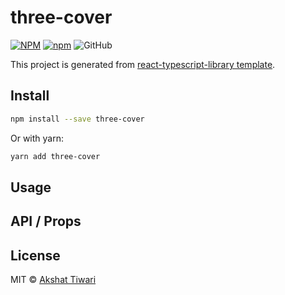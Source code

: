 # three-cover

[![NPM](https://img.shields.io/npm/v/three-cover.svg)](https://www.npmjs.com/package/three-cover)
[![npm](https://img.shields.io/npm/dm/three-cover.svg)](https://www.npmjs.com/package/three-cover)
![GitHub](https://img.shields.io/github/license/akshaaatt/three-cover)

This project is generated from [react-typescript-library template](https://github.com/akshaaatt/react-typescript-library).

## Install

```bash
npm install --save three-cover
```

Or with yarn:

```bash
yarn add three-cover
```

## Usage


## API / Props


## License

MIT © [Akshat Tiwari](https://github.com/akshaaaatt)

